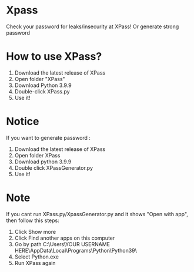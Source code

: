 # Xpass
Check your password for leaks/insecurity at XPass! Or generate strong password
# How to use XPass?
1. Download the latest release of XPass
2. Open folder "XPass"
3. Download Python 3.9.9
4. Double-click XPass.py
5. Use it!
# Notice
If you want to generate password :
1. Download the latest release of XPass
2. Open folder XPass
3. Download python 3.9.9
4. Double click XPassGenerator.py
5. Use it!
# Note
If you cant run XPass.py/XpassGenerator.py and it shows "Open with app", then follow this steps:
1. Click Show more
2. Click Find another apps on this computer
3. Go by path C:\Users\YOUR USERNAME HERE\AppData\Local\Programs\Python\Python39\
4. Select Python.exe
5. Run XPass again
